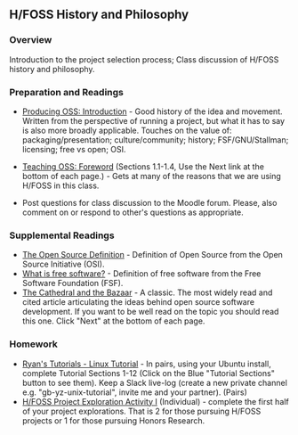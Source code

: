 ## H/FOSS History and Philosophy

### Overview

Introduction to the project selection process; Class discussion of H/FOSS history and philosophy.

### Preparation and Readings

- [Producing OSS: Introduction](https://producingoss.com/en/introduction.html) - Good history of the idea and movement. Written from the perspective of running a project, but what it has to say is also more broadly applicable. Touches on the value of: packaging/presentation; culture/community; history; FSF/GNU/Stallman; licensing; free vs open; OSI.
- [Teaching OSS: Foreword](https://quaid.fedorapeople.org/TOS/Practical_Open_Source_Software_Exploration/html/ch-Foreword.html) (Sections 1.1-1.4, Use the Next link at the bottom of each page.) - Gets at many of the reasons that we are using H/FOSS in this class.

- Post questions for class discussion to the Moodle forum. Please, also comment on or respond to other's questions as appropriate.

### Supplemental Readings

- [The Open Source Definition](https://opensource.org/osd) - Definition of Open Source from the Open Source Initiative (OSI).
- [What is free software?](https://www.gnu.org/philosophy/free-sw.html) - Definition of free software from the Free Software Foundation (FSF).
- [The Cathedral and the Bazaar](http://www.catb.org/~esr/writings/cathedral-bazaar/cathedral-bazaar/index.html) -  A classic. The most widely read and cited article articulating the ideas behind open source software development. If you want to be well read on the topic you should read this one. Click "Next" at the bottom of each page.

<!--
Need at least a disclaimer related to current controversies.  Otherwise omit.
https://en.wikipedia.org/wiki/Richard_Stallman#Resignation_from_MIT_and_FSF

[Free Software and the Four Freedoms](http://audio-video.gnu.org/video/short--undated--rms--free-software-four-freedoms.ogv) - Watch Richard Stallman, the founder of the free software movement talk about software freedom (8 minutes).
[Why Open Source misses the point of Free Software](https://www.gnu.org/philosophy/open-source-misses-the-point.html) - Commentary by Richard Stallman.
A collection of [Video Recordings of speeches given by Richard Stallman](http://audio-video.gnu.org/video/) on topics related to software freedom.
-->

### Homework

- [Ryan's Tutorials - Linux Tutorial](https://ryanstutorials.net/linuxtutorial/) - In pairs, using your Ubuntu install, complete Tutorial Sections 1-12 (Click on the Blue "Tutorial Sections" button to see them). Keep a Slack live-log (create a new private channel e.g. "gb-yz-unix-tutorial", invite me and your partner). (Pairs)
- [H/FOSS Project Exploration Activity I](02-ProjExplore.md) (Individual) - complete the first half of your project explorations.  That is 2 for those pursuing H/FOSS projects or 1 for those pursuing Honors Research.
